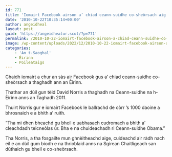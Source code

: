 ```yaml
---
id: 771
title: 'Iomairt Facebook airson a’ chiad ceann-suidhe co-sheòrsach aig na h-Èirinn'
date: '2010-10-22T10:35:14+00:00'
author: angeidheal
layout: post
guid: 'https://angeidhealur.scot/?p=771'
permalink: /2010-10-22-iomairt-facebook-airson-a-chiad-ceann-suidhe-co-sheorsach-aig-na-h-eirinn/
image: /wp-content/uploads/2022/12/2010-10-22-iomairt-facebook-airson-a-chiad-ceann-suidhe-co-sheorsach-aig-na-h-eirinn.webp
categories:
    - 'An t-Saoghal'
    - Èirinn
    - Poileataigs
---
```


Chaidh iomairt a chur an sàs air Facebook gus a’ chiad ceann-suidhe co-sheòrsach a thaghadh ann an Èirinn.

Thathar an dùil gun tèid David Norris a thaghadh na Ceann-suidhe na h-Èirinn anns an Taghadh 2011.

Thuirt Norris gur e iomairt Facebook le ballrachd de còrr ’s 1000 daoine a bhrosnaich e a bhith a’ ruith.

“Tha mi dhen bheachd gu bheil e uabhasach cudromach a bhith a’ cleachdadh teicneòlas ùr. Bha e na chuideachadh ri Ceann-suidhe Obama.”

Tha Norris, a tha fosgailte mun ghnèitheachd aige, cuideachd air ràdh nach eil e an dùil gum biodh e na thrioblaid anns na Sgìrean Chaitligeach san dùthaich gu bheil e co-sheòrsach.